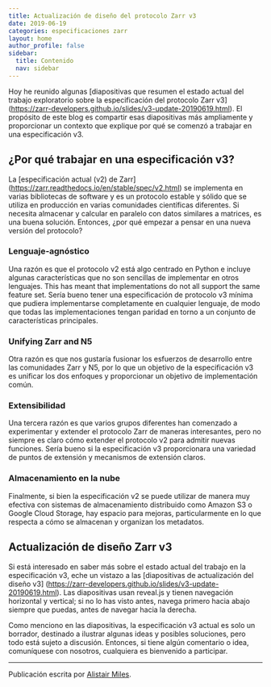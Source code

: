 ```yaml
---
title: Actualización de diseño del protocolo Zarr v3
date: 2019-06-19
categories: especificaciones zarr
layout: home
author_profile: false
sidebar:
  title: Contenido
  nav: sidebar
---
```


Hoy he reunido algunas [diapositivas que resumen el estado actual del trabajo exploratorio sobre la especificación del protocolo Zarr v3] (https://zarr-developers.github.io/slides/v3-update-20190619.html). El propósito de este blog es compartir esas diapositivas más ampliamente y proporcionar un contexto que explique por qué se comenzó a trabajar en una especificación v3.

## ¿Por qué trabajar en una especificación v3?

La [especificación actual (v2) de Zarr] (https://zarr.readthedocs.io/en/stable/spec/v2.html) se implementa en varias bibliotecas de software y es un protocolo estable y sólido que se utiliza en producción en varias comunidades científicas diferentes. Si necesita almacenar y calcular en paralelo con datos similares a matrices, es una buena solución. Entonces, ¿por qué empezar a pensar en una nueva versión del protocolo?

### Lenguaje-agnóstico

Una razón es que el protocolo v2 está algo centrado en Python e incluye algunas características que no son sencillas de implementar en otros lenguajes. This has meant that implementations do not all
support the same feature set. Sería bueno tener una especificación de protocolo v3 mínima que pudiera implementarse completamente en cualquier lenguaje, de modo que todas las implementaciones tengan paridad en torno a un conjunto de características principales.

### Unifying Zarr and N5

Otra razón es que nos gustaría fusionar los esfuerzos de desarrollo entre las comunidades Zarr y N5, por lo que un objetivo de la especificación v3 es unificar los dos enfoques y proporcionar un objetivo de implementación común.

### Extensibilidad

Una tercera razón es que varios grupos diferentes han comenzado a experimentar y extender el protocolo Zarr de maneras interesantes, pero no siempre es claro cómo extender el protocolo v2 para admitir nuevas funciones. Sería bueno si la especificación v3 proporcionara una variedad de puntos de extensión y mecanismos de extensión claros.

### Almacenamiento en la nube

Finalmente, si bien la especificación v2 se puede utilizar de manera muy efectiva con sistemas de almacenamiento distribuido como Amazon S3 o Google Cloud Storage, hay espacio para mejoras, particularmente en lo que respecta a cómo se almacenan y organizan los metadatos.

## Actualización de diseño Zarr v3

Si está interesado en saber más sobre el estado actual del trabajo en la especificación v3, eche un vistazo a las [diapositivas de actualización del diseño v3] (https://zarr-developers.github.io/slides/v3-update-20190619.html). Las diapositivas usan reveal.js y tienen navegación horizontal y vertical; si no lo has visto antes, navega primero hacia abajo siempre que puedas, antes de navegar hacia la derecha.

Como menciono en las diapositivas, la especificación v3 actual es solo un borrador, destinado a ilustrar algunas ideas y posibles soluciones, pero todo está sujeto a discusión. Entonces, si tiene algún comentario o idea, comuníquese con nosotros, cualquiera es bienvenido a participar.

----

Publicación escrita por [Alistair Miles](https://github.com/alimanfoo).
